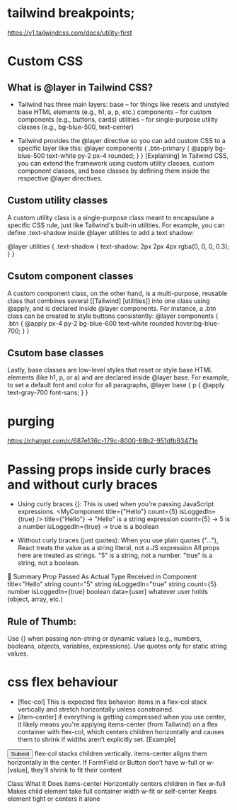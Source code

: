 # tailwind breakpoints;
https://v1.tailwindcss.com/docs/utility-first

# Custom CSS

## What is @layer in Tailwind CSS?
- Tailwind has three main layers:
  base – for things like resets and unstyled base HTML elements (e.g., h1, a, p, etc.)
  components – for custom components (e.g., buttons, cards)
  utilities – for single-purpose utility classes (e.g., bg-blue-500, text-center)

- Tailwind provides the @layer directive so you can add custom CSS to a specific layer like this:
@layer components {
  .btn-primary {
    @apply bg-blue-500 text-white py-2 px-4 rounded;
  }
}
[Explaining]
In Tailwind CSS, you can extend the framework using custom utility classes, custom component classes, and base classes by defining them inside the respective @layer directives.
## Custom utility classes  
 A custom utility class is a single-purpose class meant to encapsulate a specific CSS rule, just like Tailwind's built-in utilities. For example, you can define .text-shadow inside @layer utilities to add a text shadow:

@layer utilities {
  .text-shadow {
    text-shadow: 2px 2px 4px rgba(0, 0, 0, 0.3);
  }
}

## Csutom component classes 
A custom component class, on the other hand, is a multi-purpose, reusable class that combines several [[Tailwind] [utilities]] into one class using @apply, and is declared inside @layer components. For instance, a .btn class can be created to style buttons consistently:
@layer components {
  .btn {
    @apply px-4 py-2 bg-blue-600 text-white rounded hover:bg-blue-700;
  }
}

## Csutom base classes
Lastly, base classes are low-level styles that reset or style base HTML elements (like h1, p, or a) and are declared inside @layer base. For example, to set a default font and color for all paragraphs, 
@layer base {
  p {
    @apply text-gray-700 font-sans;
  }
}

# purging
https://chatgpt.com/c/687e136c-179c-8000-88b2-951dfb93471e

# Passing props inside curly braces and without curly braces
- Using curly braces {}:
  This is used when you're passing JavaScript expressions.
  <MyComponent title={"Hello"} count={5} isLoggedIn={true} />
  title={"Hello"} → "Hello" is a string expression
  count={5} → 5 is a number 
  isLoggedIn={true} → true is a boolean

- Without curly braces (just quotes):
  When you use plain quotes ("..."), React treats the value as a string literal, not a JS expression
  <MyComponent title="Hello" count="5" isLoggedIn="true" />
  All props here are treated as strings.
  "5" is a string, not a number.
  "true" is a string, not a boolean.

📌 Summary
Prop Passed As	Actual Type Received in Component
title="Hello"	string
count="5"	string
isLoggedIn="true"	string
count={5}	number
isLoggedIn={true}	boolean
data={user}	whatever user holds (object, array, etc.)

## Rule of Thumb:
Use {} when passing non-string or dynamic values (e.g., numbers, booleans, objects, variables, expressions).
Use quotes only for static string values.

# css flex behaviour
- [flec-col] This is expected flex behavior: items in a flex-col stack vertically and stretch horizontally unless constrained.
- [item-center] if everything is getting compressed when you use center, it likely means you're applying items-center (from Tailwind) on a flex container with flex-col, which centers children horizontally and causes them to shrink if widths aren’t explicitly set.
[Example]
<form className="flex flex-col items-center w-[400px]">
  <FormField />
  <Button>Submit</Button>
</form>
flex-col stacks children vertically.
items-center aligns them horizontally in the center.
If FormField or Button don’t have w-full or w-[value], they’ll shrink to fit their content

Class	What It Does
items-center	          Horizontally centers children in flex
w-full	                Makes child element take full container width
w-fit or self-center	  Keeps element tight or centers it alone